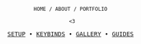 <div align="justify">

<div align="center">

```ocaml
HOME / ABOUT / PORTFOLIO
```

```css
 <3
```
</div>
<pre align="center">
<a href="#seedling--setup">SETUP</a> • <a href="#four_leaf_clover--key-bindings">KEYBINDS</a> • <a href="https://deviantart.com/owl4ce/art/Sakura-Saber-872360153">GALLERY</a> • <a href="#herb--guides">GUIDES</a>
</pre>
